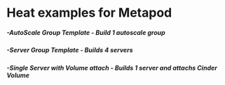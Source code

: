 # Heat examples for Metapod

<h5>-AutoScale Group Template - Build 1 autoscale group 
<h5>-Server Group Template - Builds 4 servers 
<h5>-Single Server with Volume attach - Builds 1 server and attachs Cinder Volume <cr>

